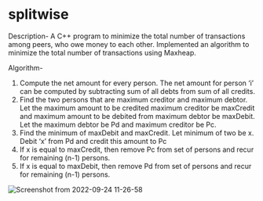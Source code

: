 # splitwise

Description-
A C++ program to minimize the total number of transactions among peers, who owe money to each other. Implemented an algorithm to minimize the total number of transactions using Maxheap.

Algorithm-
1. Compute the net amount for every person. The net amount for person ‘i’ can be computed by subtracting sum of all debts from sum of all credits.
2. Find the two persons that are maximum creditor and maximum debtor. Let the maximum amount to be credited maximum creditor be maxCredit and maximum          amount to be debited from maximum debtor be maxDebit. Let the maximum debtor be Pd and maximum creditor be Pc.
3. Find the minimum of maxDebit and maxCredit. Let minimum of two be x. Debit ‘x’ from Pd and credit this amount to Pc
4. If x is equal to maxCredit, then remove Pc from set of persons and recur for remaining (n-1) persons.
5. If x is equal to maxDebit, then remove Pd from set of persons and recur for remaining (n-1) persons.

![Screenshot from 2022-09-24 11-26-58](https://user-images.githubusercontent.com/42449449/192082957-954ebf25-20ec-41c3-835c-c88cf6667836.png)
